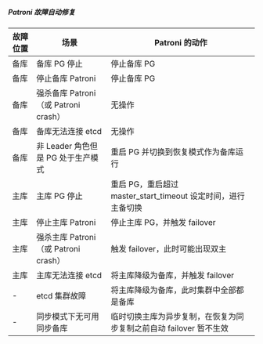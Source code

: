 ##### Patroni 故障自动修复

| 故障位置 | 场景                            | Patroni 的动作                                 |
| ---- | ----------------------------- | ------------------------------------------- |
| 备库   | 备库 PG 停止                      | 停止备库 PG                                     |
| 备库   | 停止备库 Patroni                  | 停止备库 PG                                     |
| 备库   | 强杀备库 Patroni（或 Patroni crash） | 无操作                                         |
| 备库   | 备库无法连接 etcd                   | 无操作                                         |
| 备库   | 非 Leader 角色但是 PG 处于生产模式       | 重启 PG 并切换到恢复模式作为备库运行                        |
| 主库   | 主库 PG 停止                      | 重启 PG，重启超过 master_start_timeout 设定时间，进行主备切换 |
| 主库   | 停止主库 Patroni                  | 停止主库 PG，并触发 failover                        |
| 主库   | 强杀主库 Patroni（或 Patroni crash） | 触发 failover，此时可能出现双主                        |
| 主库   | 主库无法连接 etcd                   | 将主库降级为备库，并触发 failover                       |
| -    | etcd 集群故障                     | 将主库降级为备库，此时集群中全部都是备库                        |
| -    | 同步模式下无可用同步备库                  | 临时切换主库为异步复制，在恢复为同步复制之前自动 failover 暂不生效      |

